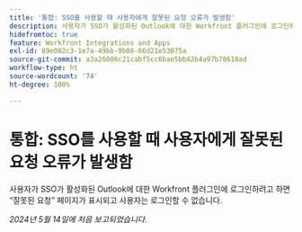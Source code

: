 ```yaml
---
title: '통합: SSO를 사용할 때 사용자에게 잘못된 요청 오류가 발생함'
description: 사용자가 SSO가 활성화된 Outlook에 대한 Workfront 플러그인에 로그인하려고 하면 잘못된 요청 페이지가 표시되고 사용자는 로그인할 수 없습니다.
hidefromtoc: true
feature: Workfront Integrations and Apps
exl-id: 89e082c3-1e7a-49bb-9b08-66d21e53075a
source-git-commit: a3a26086c21cabf5cc6bae5bb42b4a97b78618ad
workflow-type: ht
source-wordcount: '74'
ht-degree: 100%

---
```


# 통합: SSO를 사용할 때 사용자에게 잘못된 요청 오류가 발생함

사용자가 SSO가 활성화된 Outlook에 대한 Workfront 플러그인에 로그인하려고 하면 “잘못된 요청” 페이지가 표시되고 사용자는 로그인할 수 없습니다.

_2024년 5월 14일에 처음 보고되었습니다._
